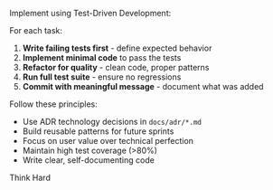 Implement using Test-Driven Development:

For each task:
1. **Write failing tests first** - define expected behavior
2. **Implement minimal code** to pass the tests
3. **Refactor for quality** - clean code, proper patterns
4. **Run full test suite** - ensure no regressions
5. **Commit with meaningful message** - document what was added

Follow these principles:
- Use ADR technology decisions in `docs/adr/*.md`
- Build reusable patterns for future sprints
- Focus on user value over technical perfection
- Maintain high test coverage (>80%)
- Write clear, self-documenting code

Think Hard